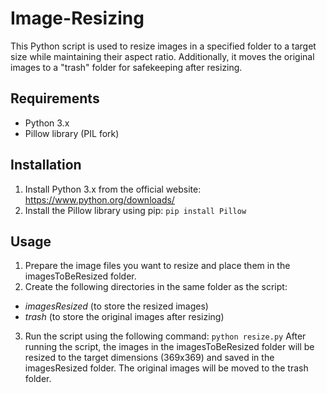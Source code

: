 # Image-Resizing

This Python script is used to resize images in a specified folder to a target size while maintaining their aspect ratio. Additionally, it moves the original images to a "trash" folder for safekeeping after resizing.

## Requirements
- Python 3.x
- Pillow library (PIL fork)

## Installation
1. Install Python 3.x from the official website: https://www.python.org/downloads/
2. Install the Pillow library using pip:
`pip install Pillow`

## Usage
1. Prepare the image files you want to resize and place them in the imagesToBeResized folder.
2. Create the following directories in the same folder as the script:
  - *imagesResized* (to store the resized images)
  - *trash* (to store the original images after resizing)
3. Run the script using the following command:
`python resize.py`
After running the script, the images in the imagesToBeResized folder will be resized to the target dimensions (369x369) and saved in the imagesResized folder. The original images will be moved to the trash folder.
